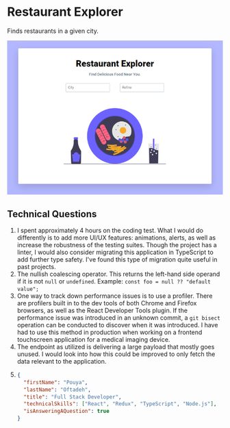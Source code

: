 # Restaurant Explorer

Finds restaurants in a given city.

![Alt text](resources/demo-image.png 'Title')

## Technical Questions

1. I spent approximately 4 hours on the coding test. What I would do differently is to add more UI/UX features: animations, alerts, as well as increase the robustness of the testing suites. Though the project has a linter, I would also consider migrating this application in TypeScript to add further type safety. I've found this type of migration quite useful in past projects.
2. The nullish coalescing operator. This returns the left-hand side operand if it is not `null` or `undefined`. Example: `const foo = null ?? "default value";`
3. One way to track down performance issues is to use a profiler. There are profilers built in to the dev tools of both Chrome and Firefox browsers, as well as the React Developer Tools plugin. If the performance issue was introduced in an unknown commit, a `git bisect` operation can be conducted to discover when it was introduced. I have had to use this method in production when working on a frontend touchscreen application for a medical imaging device.
4. The endpoint as utilized is delivering a large payload that mostly goes unused. I would look into how this could be improved to only fetch the data relevant to the application.
5. ```json
   {
     "firstName": "Pouya",
     "lastName": "Oftadeh",
     "title": "Full Stack Developer",
     "technicalSkills": ["React", "Redux", "TypeScript", "Node.js"],
     "isAnsweringAQuestion": true
   }
   ```
